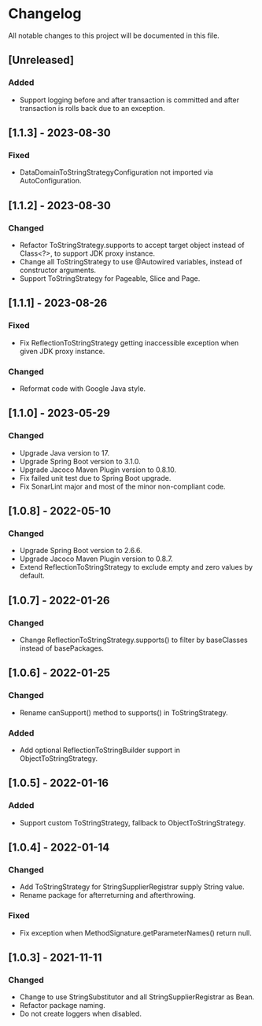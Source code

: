 # Changelog

All notable changes to this project will be documented in this file.

## [Unreleased]

### Added

- Support logging before and after transaction is committed and after transaction is rolls back due to an exception.

## [1.1.3] - 2023-08-30

### Fixed

- DataDomainToStringStrategyConfiguration not imported via AutoConfiguration.

## [1.1.2] - 2023-08-30

### Changed

- Refactor ToStringStrategy.supports to accept target object instead of Class<?>, to support JDK proxy instance.
- Change all ToStringStrategy to use @Autowired variables, instead of constructor arguments.
- Support ToStringStrategy for Pageable, Slice and Page.

## [1.1.1] - 2023-08-26

### Fixed

- Fix ReflectionToStringStrategy getting inaccessible exception when given JDK proxy instance.

### Changed

- Reformat code with Google Java style.

## [1.1.0] - 2023-05-29

### Changed

- Upgrade Java version to 17.
- Upgrade Spring Boot version to 3.1.0.
- Upgrade Jacoco Maven Plugin version to 0.8.10.
- Fix failed unit test due to Spring Boot upgrade.
- Fix SonarLint major and most of the minor non-compliant code.

## [1.0.8] - 2022-05-10

### Changed

- Upgrade Spring Boot version to 2.6.6.
- Upgrade Jacoco Maven Plugin version to 0.8.7.
- Extend ReflectionToStringStrategy to exclude empty and zero values by default.

## [1.0.7] - 2022-01-26

### Changed

- Change ReflectionToStringStrategy.supports() to filter by baseClasses instead of basePackages.

## [1.0.6] - 2022-01-25

### Changed

- Rename canSupport() method to supports() in ToStringStrategy.

### Added

- Add optional ReflectionToStringBuilder support in ObjectToStringStrategy.

## [1.0.5] - 2022-01-16

### Added

- Support custom ToStringStrategy, fallback to ObjectToStringStrategy.

## [1.0.4] - 2022-01-14

### Changed

- Add ToStringStrategy for StringSupplierRegistrar supply String value.
- Rename package for afterreturning and afterthrowing.

### Fixed

- Fix exception when MethodSignature.getParameterNames() return null.

## [1.0.3] - 2021-11-11

### Changed

- Change to use StringSubstitutor and all StringSupplierRegistrar as Bean.
- Refactor package naming.
- Do not create loggers when disabled.


